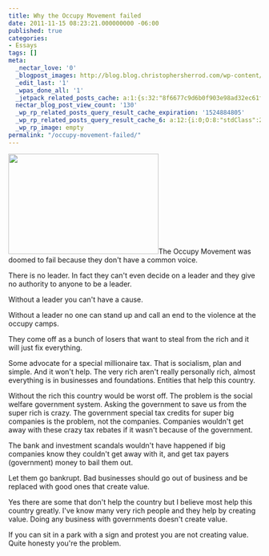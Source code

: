 ```yaml
---
title: Why the Occupy Movement failed
date: 2011-11-15 08:23:21.000000000 -06:00
published: true
categories:
- Essays
tags: []
meta:
  _nectar_love: '0'
  _blogpost_images: http://blog.blog.christophersherrod.com/wp-content/uploads/images/video1.jpg
  _edit_last: '1'
  _wpas_done_all: '1'
  _jetpack_related_posts_cache: a:1:{s:32:"8f6677c9d6b0f903e98ad32ec61f8deb";a:2:{s:7:"expires";i:1454384864;s:7:"payload";a:3:{i:0;a:1:{s:2:"id";i:4797;}i:1;a:1:{s:2:"id";i:681;}i:2;a:1:{s:2:"id";i:8086;}}}}
  nectar_blog_post_view_count: '130'
  _wp_rp_related_posts_query_result_cache_expiration: '1524884805'
  _wp_rp_related_posts_query_result_cache_6: a:12:{i:0;O:8:"stdClass":2:{s:7:"post_id";s:4:"1208";s:5:"score";s:18:"25.716633458356075";}i:1;O:8:"stdClass":2:{s:7:"post_id";s:4:"1099";s:5:"score";s:18:"22.130315359283426";}i:2;O:8:"stdClass":2:{s:7:"post_id";s:3:"682";s:5:"score";s:17:"21.01108378338741";}i:3;O:8:"stdClass":2:{s:7:"post_id";s:3:"321";s:5:"score";s:18:"17.850183032223754";}i:4;O:8:"stdClass":2:{s:7:"post_id";s:3:"179";s:5:"score";s:18:"16.728152296158747";}i:5;O:8:"stdClass":2:{s:7:"post_id";s:3:"846";s:5:"score";s:18:"16.686628312632518";}i:6;O:8:"stdClass":2:{s:7:"post_id";s:4:"1305";s:5:"score";s:17:"16.63057196778352";}i:7;O:8:"stdClass":2:{s:7:"post_id";s:3:"607";s:5:"score";s:18:"16.405913597399316";}i:8;O:8:"stdClass":2:{s:7:"post_id";s:3:"590";s:5:"score";s:18:"16.405913597399316";}i:9;O:8:"stdClass":2:{s:7:"post_id";s:4:"6757";s:5:"score";s:18:"15.830549452515337";}i:10;O:8:"stdClass":2:{s:7:"post_id";s:4:"2271";s:5:"score";s:18:"15.442237423583073";}i:11;O:8:"stdClass":2:{s:7:"post_id";s:4:"1229";s:5:"score";s:18:"15.341857935038858";}}
  _wp_rp_image: empty
permalink: "/occupy-movement-failed/"
---
```

<img class="alignright size-medium wp-image-4787" title="Occupy_Santa_Clarita" src="{{ site.baseurl }}/posts/2011/11/Occupy_Santa_Clarita-300x200.jpg" alt="" width="300" height="200" />The Occupy Movement was doomed to fail because they don't have a common voice.

There is no leader. In fact they can't even decide on a leader and they give no authority to anyone to be a leader.

Without a leader you can't have a cause.

Without a leader no one can stand up and call an end to the violence at the occupy camps.

They come off as a bunch of losers that want to steal from the rich and it will just fix everything.

Some advocate for a special millionaire tax. That is socialism, plan and simple. And it won't help. The very rich aren't really personally rich, almost everything is in businesses and foundations. Entities that help this country.

Without the rich this country would be worst off. The problem is the social welfare government system. Asking the government to save us from the super rich is crazy. The government special tax credits for super big companies is the problem, not the companies. Companies wouldn't get away with these crazy tax rebates if it wasn't because of the government.

The bank and investment scandals wouldn't have happened if big companies know they couldn't get away with it, and get tax payers (government) money to bail them out.

Let them go bankrupt. Bad businesses should go out of business and be replaced with good ones that create value.

Yes there are some that don't help the country but I believe most help this country greatly. I've know many very rich people and they help by creating value. Doing any business with governments doesn't create value.

If you can sit in a park with a sign and protest you are not creating value. Quite honesty you're the problem.</p>
